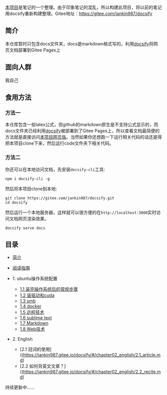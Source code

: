 [本项目](https://jankin987.gitee.io/docsify)是笔记的一个整理。由于印象笔记的混乱，所以构建此项目，将以前的笔记用docsify重新构建整理。Gitee地址：https://gitee.com/jankin987/docsify


## 简介
本仓库暂时只包含docs文件夹，docs是markdown格式写的，利用[docsify](https://docsify.js.org/#/zh-cn/)将网页文档部署到Gitee Pages上


## 面向人群
我自己

## 食用方法 
### 方法一
本仓库包含一些latex公式，但github的markdown原生是不支持公式显示的，而docs文件夹已经利用[docsify](https://docsify.js.org/#/zh-cn/)被部署到了Gitee Pages上，所以查看文档最简便的方法就是直接访问[本项目网页版](https://jankin987.gitee.io/docsify)。当然如果你还想跑一下运行相关代码的话还是得把本项目clone下来，然后运行code文件夹下相关代码。

### 方法二
你还可以在本地访问文档，先安装`docsify-cli`工具:
``` shell
npm i docsify-cli -g
```
然后将本项目clone到本地:
``` shell
git clone https://gitee.com/jankin987/docsify.git
cd docsify
```
然后运行一个本地服务器，这样就可以很方便的在`http://localhost:3000`实时访问文档网页渲染效果。
``` shell
docsify serve docs
```


## 目录
* [简介]()
* [阅读指南](read_guide.md)
* 1\. ubuntu操作系统配置
   * [1.1 装完操作系统后的常规步骤](https://jankin987.gitee.io/docsify/#/chapter01_computer-skills/1.1_after-installed-ubuntu)
   * [1.2 装驱动和cuda](https://jankin987.gitee.io/docsify/#/chapter01_computer-skills/1.2_nvidia_driver.md)
   * [1.3 smb](https://jankin987.gitee.io/docsify/#/chapter01_computer-skills/1.3_smb.md)
   * [1.4 docker](https://jankin987.gitee.io/docsify/#/chapter01_computer-skills/1.4_docker.md)
   * [1.5 远程技术](https://jankin987.gitee.io/docsify/#/chapter01_computer-skills/1.5_remote.md)
   * [1.6 sublime text](https://jankin987.gitee.io/docsify/#/chapter01_computer-skills/1.6_sublime.md)
   * [1.7 Markdown](https://jankin987.gitee.io/docsify/#/chapter01_computer-skills/1.7_markdown.md)
   * [1.8 Web技术](https://jankin987.gitee.io/docsify/#/chapter01_computer-skills/1.8_web.md)

* 2\. English
   * [2.1 冠词的使用]((https://jankin987.gitee.io/docsify/#/chapter02_english/2.1_article.md)
   * [2.2 如何背英文文章？]((https://jankin987.gitee.io/docsify/#/chapter02_english/2.2_recite.md)




持续更新中......




